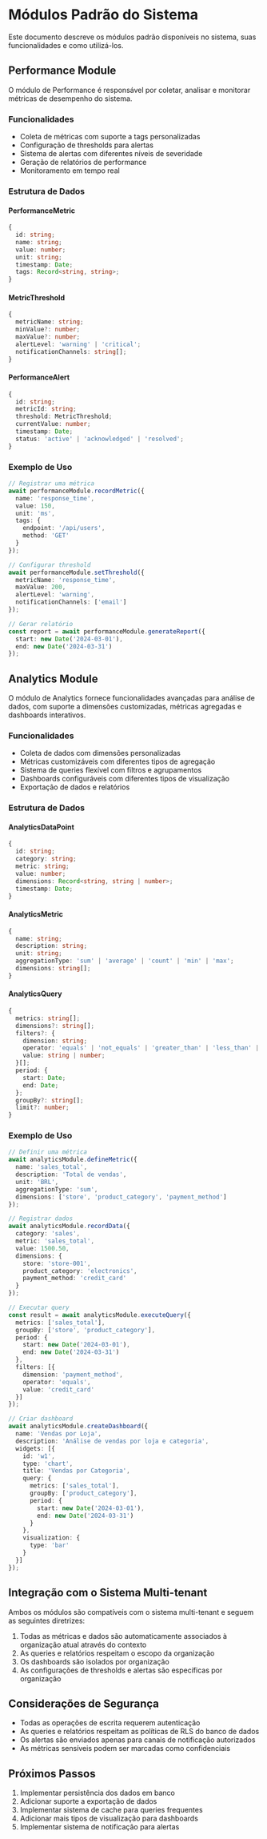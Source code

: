 # Módulos Padrão do Sistema

Este documento descreve os módulos padrão disponíveis no sistema, suas funcionalidades e como utilizá-los.

## Performance Module

O módulo de Performance é responsável por coletar, analisar e monitorar métricas de desempenho do sistema.

### Funcionalidades

- Coleta de métricas com suporte a tags personalizadas
- Configuração de thresholds para alertas
- Sistema de alertas com diferentes níveis de severidade
- Geração de relatórios de performance
- Monitoramento em tempo real

### Estrutura de Dados

#### PerformanceMetric
```typescript
{
  id: string;
  name: string;
  value: number;
  unit: string;
  timestamp: Date;
  tags: Record<string, string>;
}
```

#### MetricThreshold
```typescript
{
  metricName: string;
  minValue?: number;
  maxValue?: number;
  alertLevel: 'warning' | 'critical';
  notificationChannels: string[];
}
```

#### PerformanceAlert
```typescript
{
  id: string;
  metricId: string;
  threshold: MetricThreshold;
  currentValue: number;
  timestamp: Date;
  status: 'active' | 'acknowledged' | 'resolved';
}
```

### Exemplo de Uso

```typescript
// Registrar uma métrica
await performanceModule.recordMetric({
  name: 'response_time',
  value: 150,
  unit: 'ms',
  tags: {
    endpoint: '/api/users',
    method: 'GET'
  }
});

// Configurar threshold
await performanceModule.setThreshold({
  metricName: 'response_time',
  maxValue: 200,
  alertLevel: 'warning',
  notificationChannels: ['email']
});

// Gerar relatório
const report = await performanceModule.generateReport({
  start: new Date('2024-03-01'),
  end: new Date('2024-03-31')
});
```

## Analytics Module

O módulo de Analytics fornece funcionalidades avançadas para análise de dados, com suporte a dimensões customizadas, métricas agregadas e dashboards interativos.

### Funcionalidades

- Coleta de dados com dimensões personalizadas
- Métricas customizáveis com diferentes tipos de agregação
- Sistema de queries flexível com filtros e agrupamentos
- Dashboards configuráveis com diferentes tipos de visualização
- Exportação de dados e relatórios

### Estrutura de Dados

#### AnalyticsDataPoint
```typescript
{
  id: string;
  category: string;
  metric: string;
  value: number;
  dimensions: Record<string, string | number>;
  timestamp: Date;
}
```

#### AnalyticsMetric
```typescript
{
  name: string;
  description: string;
  unit: string;
  aggregationType: 'sum' | 'average' | 'count' | 'min' | 'max';
  dimensions: string[];
}
```

#### AnalyticsQuery
```typescript
{
  metrics: string[];
  dimensions?: string[];
  filters?: {
    dimension: string;
    operator: 'equals' | 'not_equals' | 'greater_than' | 'less_than' | 'contains';
    value: string | number;
  }[];
  period: {
    start: Date;
    end: Date;
  };
  groupBy?: string[];
  limit?: number;
}
```

### Exemplo de Uso

```typescript
// Definir uma métrica
await analyticsModule.defineMetric({
  name: 'sales_total',
  description: 'Total de vendas',
  unit: 'BRL',
  aggregationType: 'sum',
  dimensions: ['store', 'product_category', 'payment_method']
});

// Registrar dados
await analyticsModule.recordData({
  category: 'sales',
  metric: 'sales_total',
  value: 1500.50,
  dimensions: {
    store: 'store-001',
    product_category: 'electronics',
    payment_method: 'credit_card'
  }
});

// Executar query
const result = await analyticsModule.executeQuery({
  metrics: ['sales_total'],
  groupBy: ['store', 'product_category'],
  period: {
    start: new Date('2024-03-01'),
    end: new Date('2024-03-31')
  },
  filters: [{
    dimension: 'payment_method',
    operator: 'equals',
    value: 'credit_card'
  }]
});

// Criar dashboard
await analyticsModule.createDashboard({
  name: 'Vendas por Loja',
  description: 'Análise de vendas por loja e categoria',
  widgets: [{
    id: 'w1',
    type: 'chart',
    title: 'Vendas por Categoria',
    query: {
      metrics: ['sales_total'],
      groupBy: ['product_category'],
      period: {
        start: new Date('2024-03-01'),
        end: new Date('2024-03-31')
      }
    },
    visualization: {
      type: 'bar'
    }
  }]
});
```

## Integração com o Sistema Multi-tenant

Ambos os módulos são compatíveis com o sistema multi-tenant e seguem as seguintes diretrizes:

1. Todas as métricas e dados são automaticamente associados à organização atual através do contexto
2. As queries e relatórios respeitam o escopo da organização
3. Os dashboards são isolados por organização
4. As configurações de thresholds e alertas são específicas por organização

## Considerações de Segurança

- Todas as operações de escrita requerem autenticação
- As queries e relatórios respeitam as políticas de RLS do banco de dados
- Os alertas são enviados apenas para canais de notificação autorizados
- As métricas sensíveis podem ser marcadas como confidenciais

## Próximos Passos

1. Implementar persistência dos dados em banco
2. Adicionar suporte a exportação de dados
3. Implementar sistema de cache para queries frequentes
4. Adicionar mais tipos de visualização para dashboards
5. Implementar sistema de notificação para alertas 